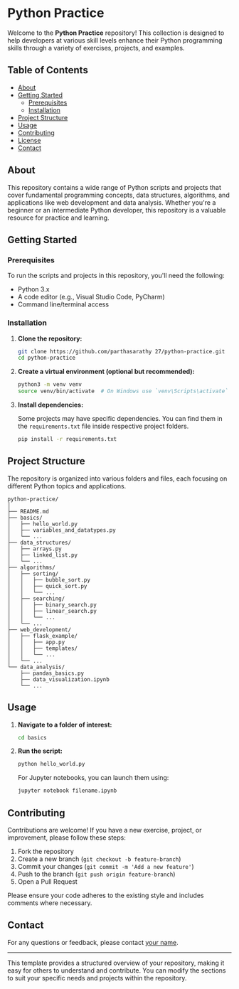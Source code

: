 # Python Practice

Welcome to the **Python Practice** repository! This collection is designed to help developers at various skill levels enhance their Python programming skills through a variety of exercises, projects, and examples.

## Table of Contents

- [About](#about)
- [Getting Started](#getting-started)
  - [Prerequisites](#prerequisites)
  - [Installation](#installation)
- [Project Structure](#project-structure)
- [Usage](#usage)
- [Contributing](#contributing)
- [License](#license)
- [Contact](#contact)

## About

This repository contains a wide range of Python scripts and projects that cover fundamental programming concepts, data structures, algorithms, and applications like web development and data analysis. Whether you're a beginner or an intermediate Python developer, this repository is a valuable resource for practice and learning.

## Getting Started

### Prerequisites

To run the scripts and projects in this repository, you'll need the following:

- Python 3.x
- A code editor (e.g., Visual Studio Code, PyCharm)
- Command line/terminal access

### Installation

1. **Clone the repository:**

   ```bash
   git clone https://github.com/parthasarathy 27/python-practice.git
   cd python-practice
   ```

2. **Create a virtual environment (optional but recommended):**

   ```bash
   python3 -m venv venv
   source venv/bin/activate  # On Windows use `venv\Scripts\activate`
   ```

3. **Install dependencies:**

   Some projects may have specific dependencies. You can find them in the `requirements.txt` file inside respective project folders.

   ```bash
   pip install -r requirements.txt
   ```

## Project Structure

The repository is organized into various folders and files, each focusing on different Python topics and applications.

```
python-practice/
│
├── README.md
├── basics/
│   ├── hello_world.py
│   ├── variables_and_datatypes.py
│   └── ...
├── data_structures/
│   ├── arrays.py
│   ├── linked_list.py
│   └── ...
├── algorithms/
│   ├── sorting/
│   │   ├── bubble_sort.py
│   │   ├── quick_sort.py
│   │   └── ...
│   ├── searching/
│   │   ├── binary_search.py
│   │   ├── linear_search.py
│   │   └── ...
│   └── ...
├── web_development/
│   ├── flask_example/
│   │   ├── app.py
│   │   ├── templates/
│   │   └── ...
│   └── ...
└── data_analysis/
    ├── pandas_basics.py
    ├── data_visualization.ipynb
    └── ...
```

## Usage

1. **Navigate to a folder of interest:**

   ```bash
   cd basics
   ```

2. **Run the script:**

   ```bash
   python hello_world.py
   ```

   For Jupyter notebooks, you can launch them using:

   ```bash
   jupyter notebook filename.ipynb
   ```

## Contributing

Contributions are welcome! If you have a new exercise, project, or improvement, please follow these steps:

1. Fork the repository
2. Create a new branch (`git checkout -b feature-branch`)
3. Commit your changes (`git commit -m 'Add a new feature'`)
4. Push to the branch (`git push origin feature-branch`)
5. Open a Pull Request

Please ensure your code adheres to the existing style and includes comments where necessary.

## Contact

For any questions or feedback, please contact [your name](mailto:your.email@example.com).

---

This template provides a structured overview of your repository, making it easy for others to understand and contribute. You can modify the sections to suit your specific needs and projects within the repository.
